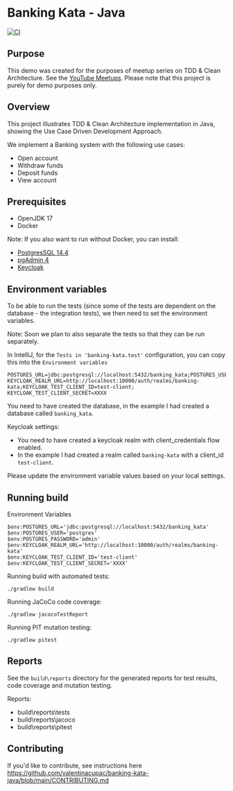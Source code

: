 # Banking Kata - Java

[![CI](https://github.com/valentinacupac/banking-kata-java/actions/workflows/ci.yaml/badge.svg)](https://github.com/valentinacupac/banking-kata-java/actions/workflows/ci.yaml)

## Purpose

This demo was created for the purposes of meetup series on TDD & Clean Architecture. See the [YouTube Meetups](https://journal.optivem.com/p/foundations-of-tdd-and-clean-architecture). Please note that this project is purely for demo purposes only.

## Overview

This project illustrates TDD & Clean Architecture implementation in Java, showing the Use Case Driven Development
Approach.

We implement a Banking system with the following use cases:

- Open account
- Withdraw funds
- Deposit funds
- View account

## Prerequisites

- OpenJDK 17
- Docker

Note: If you also want to run without Docker, you can install:
- [PostgresSQL 14.4](https://www.enterprisedb.com/downloads/postgres-postgresql-downloads)
- [pgAdmin 4](https://www.pgadmin.org/download/)
- [Keycloak](https://www.keycloak.org/docs/11.0/getting_started/)

## Environment variables

To be able to run the tests (since some of the tests are dependent on the database - the integration tests), we then need to set the environment variables.

Note: Soon we plan to also separate the tests so that they can be run separately.

In IntelliJ, for the `Tests in 'banking-kata.test'` configuration, you can copy this into the `Environment variables`

```
POSTGRES_URL=jdbc:postgresql://localhost:5432/banking_kata;POSTGRES_USER=postgres;POSTGRES_PASSWORD=admin;
KEYCLOAK_REALM_URL=http://localhost:10000/auth/realms/banking-kata;KEYCLOAK_TEST_CLIENT_ID=test-client;
KEYCLOAK_TEST_CLIENT_SECRET=XXXX
```

You need to have created the database, in the example I had created a database called `banking_kata`. 

Keycloak settings:
- You need to have created a keycloak realm with client_credentials flow enabled.
- In the example I had created a realm called `banking-kata` with a client_id `test-client`.

Please update the environment variable values based on your local settings.

## Running build

Environment Variables

```
$env:POSTGRES_URL='jdbc:postgresql://localhost:5432/banking_kata'
$env:POSTGRES_USER='postgres'
$env:POSTGRES_PASSWORD='admin'
$env:KEYCLOAK_REALM_URL='http://localhost:10000/auth/realms/banking-kata'
$env:KEYCLOAK_TEST_CLIENT_ID='test-client'
$env:KEYCLOAK_TEST_CLIENT_SECRET='XXXX'
```

Running build with automated tests:

```
./gradlew build
```

Running JaCoCo code coverage:

```
./gradlew jacocoTestReport
```

Running PIT mutation testing:

```
./gradlew pitest
```

## Reports

See the `build\reports` directory for the generated reports for test results, code coverage and mutation testing.

Reports:

- build\reports\tests
- build\reports\jacoco
- build\reports\pitest

## Contributing

If you'd like to contribute, see instructions here https://github.com/valentinacupac/banking-kata-java/blob/main/CONTRIBUTING.md
